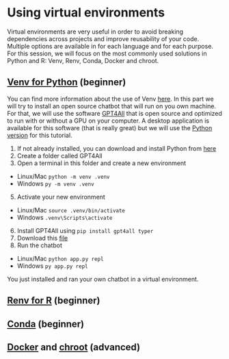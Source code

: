 # Using virtual environments
Virtual environments are very useful in order to avoid breaking dependencies across projects and improve reusability of your code. Multiple options are available in for each language and for each purpose. For this session, we will focus on the most commonly used solutions in Python and R: Venv, Renv, Conda, Docker and chroot.

## [Venv for Python](https://docs.python.org/3/library/venv.html) (beginner)
You can find more information about the use of Venv [here](https://packaging.python.org/en/latest/guides/installing-using-pip-and-virtual-environments/). In this part we will try to install an open source chatbot that will run on you own machine. For that, we will use the software [GPT4All](https://github.com/nomic-ai/gpt4all) that is open source and optimized to run with or without a GPU on your computer. A desktop application is available for this software (that is really great) but we will use the [Python version](https://github.com/nomic-ai/gpt4all/tree/main/gpt4all-bindings/python) for this tutorial.

1. If not already installed, you can download and install Python from [here](https://www.python.org/downloads/)
2. Create a folder called GPT4All
3. Open a terminal in this folder and create a new environment  
* Linux/Mac `python -m venv .venv`
* Windows `py -m venv .venv`    
5. Activate your new environment
* Linux/Mac `source .venv/bin/activate`
* Windows `.venv\Scripts\activate`
6. Install GPT4All using `pip install gpt4all typer`
7. Download this [file](https://github.com/nomic-ai/gpt4all/blob/main/gpt4all-bindings/cli/app.py)
8. Run the chatbot
* Linux/Mac `python app.py repl`
* Windows `py app.py repl`

You just installed and ran your own chatbot in a virtual environment.

## [Renv for R](https://rstudio.github.io/renv/) (beginner)

## [Conda](https://www.anaconda.com/download) (beginner)

## [Docker](https://docs.docker.com/get-started/) and [chroot](https://www.howtogeek.com/441534/how-to-use-the-chroot-command-on-linux/) (advanced)

